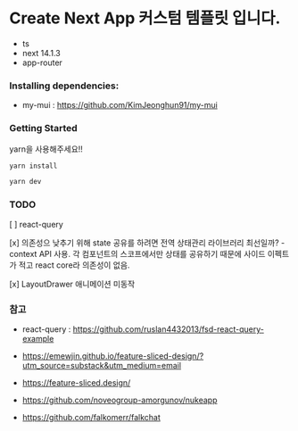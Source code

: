 # Create Next App 커스텀 템플릿 입니다.
- ts
- next 14.1.3
- app-router


### Installing dependencies:
- my-mui : https://github.com/KimJeonghun91/my-mui


### Getting Started
yarn을 사용해주세요!!

```bash
yarn install

yarn dev
```


### TODO

[ ] react-query 

[x] 의존성으 낮추기 위해 state 공유를 하려면 전역 상태관리 라이브러리 최선일까?
    - context API 사용. 각 컴포넌트의 스코프에서만 상태를 공유하기 때문에 사이드 이펙트가 적고 react core라 의존성이 없음.

[x] LayoutDrawer 애니메이션 미동작



### 참고

- react-query : https://github.com/ruslan4432013/fsd-react-query-example

- https://emewjin.github.io/feature-sliced-design/?utm_source=substack&utm_medium=email

- https://feature-sliced.design/

- https://github.com/noveogroup-amorgunov/nukeapp

- https://github.com/falkomerr/falkchat